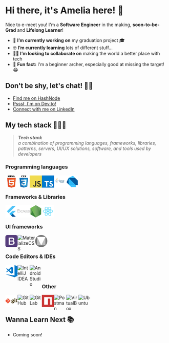 # Hi there, it's **Amelia** here! 👋
Nice to e-meet you! I'm a **Software Engineer** in the making, **soon-to-be-Grad** and **Lifelong Learner**! 
- 🔨 **I’m currently working on** my graduation project 🎓 
- 🤓 **I’m currently learning** lots of different stuff...
- 🤝🏼 **I’m looking to collaborate on** making the world a better place with tech
- 📌 **Fun fact:** I'm a beginner archer, especially good at missing the target! 😂

## Don't be shy, let's chat! 🤙🏻
- [Find me on HashNode][website]
- [Pssst, I'm on Dev.to!][dev.to]
- [Connect with me on LinkedIn][linkedin]

## My tech stack 👩🏻‍💻
> ***Tech stack*** <br>
> *a combination of programming languages, frameworks, libraries, patterns, servers, UI/UX solutions, software, and tools used by developers*

### Programming languages
<img align="left" alt="HTML5" width="38px" src="https://raw.githubusercontent.com/github/explore/80688e429a7d4ef2fca1e82350fe8e3517d3494d/topics/html/html.png" />
<img align="left" alt="CSS3" width="38px" src="https://raw.githubusercontent.com/github/explore/80688e429a7d4ef2fca1e82350fe8e3517d3494d/topics/css/css.png" />
<img align="left" alt="JavaScript" width="38px" src="https://raw.githubusercontent.com/github/explore/80688e429a7d4ef2fca1e82350fe8e3517d3494d/topics/javascript/javascript.png" />
<img align="left" alt="TypeScript" width="38px" src="https://raw.githubusercontent.com/github/explore/80688e429a7d4ef2fca1e82350fe8e3517d3494d/topics/typescript/typescript.png" />
<img align="left" alt="Java" width="38px" src="https://raw.githubusercontent.com/github/explore/80688e429a7d4ef2fca1e82350fe8e3517d3494d/topics/java/java.png" />
<img align="left" alt="Dart" width="38px" src="https://raw.githubusercontent.com/github/explore/80688e429a7d4ef2fca1e82350fe8e3517d3494d/topics/dart/dart.png" />


<br>
<br>

### Frameworks & Libraries
<img align="left" alt="Flutter" width="38px" src="https://raw.githubusercontent.com/github/explore/80688e429a7d4ef2fca1e82350fe8e3517d3494d/topics/flutter/flutter.png" />
<img align="left" alt="Express.js" width="38px" src="https://raw.githubusercontent.com/github/explore/80688e429a7d4ef2fca1e82350fe8e3517d3494d/topics/express/express.png" />
<img align="left" alt="Node.js" width="38px" src="https://raw.githubusercontent.com/github/explore/80688e429a7d4ef2fca1e82350fe8e3517d3494d/topics/nodejs/nodejs.png" />
<img align="left" alt="React.js" width="38px" src="https://raw.githubusercontent.com/github/explore/80688e429a7d4ef2fca1e82350fe8e3517d3494d/topics/react/react.png" />


<br>
<br>

### UI frameworks
<img align="left" alt="Bootstrap" width="38px" src="https://raw.githubusercontent.com/github/explore/80688e429a7d4ef2fca1e82350fe8e3517d3494d/topics/bootstrap/bootstrap.png" />
<img align="left" alt="MaterializeCSS" width="55px" src="https://external-content.duckduckgo.com/iu/?u=http%3A%2F%2Fres.cloudinary.com%2Fcolinstodd-com%2Fimage%2Fupload%2Fc_fit%2Fn9qdpfw4kwsjqox0lymi.png&f=1&nofb=1" />
<img align="left" alt="Material Design" width="38px" src="https://raw.githubusercontent.com/github/explore/80688e429a7d4ef2fca1e82350fe8e3517d3494d/topics/material-design/material-design.png" />

<br>
<br>

### Code Editors & IDEs
<img align="left" alt="Visual Studio Code" width="38px" src="https://raw.githubusercontent.com/github/explore/80688e429a7d4ef2fca1e82350fe8e3517d3494d/topics/visual-studio-code/visual-studio-code.png" />
<img align="left" alt="IntelliJ IDEA" width="38px" src="https://external-content.duckduckgo.com/iu/?u=https%3A%2F%2Fcdn.freebiesupply.com%2Flogos%2Flarge%2F2x%2Fintellij-idea-1-logo-png-transparent.png&f=1&nofb=1" />
<img align="left" alt="Android Studio" width="38px" src="https://external-content.duckduckgo.com/iu/?u=https%3A%2F%2F2.bp.blogspot.com%2F-tzm1twY_ENM%2FXlCRuI0ZkRI%2FAAAAAAAAOso%2FBmNOUANXWxwc5vwslNw3WpjrDlgs9PuwQCLcBGAsYHQ%2Fs1600%2Fpasted%252Bimage%252B0.png&f=1&nofb=1" />

<br>
<br>

### Other
<img align="left" alt="Git" width="38px" src="https://raw.githubusercontent.com/github/explore/80688e429a7d4ef2fca1e82350fe8e3517d3494d/topics/git/git.png" />
<img align="left" alt="GitHub" width="38px" src="https://external-content.duckduckgo.com/iu/?u=https%3A%2F%2Fmaxcdn.icons8.com%2FShare%2Ficon%2FLogos%2Fgithub_filled1600.png&f=1&nofb=1" />
<img align="left" alt="GitLab" width="38px" src="https://external-content.duckduckgo.com/iu/?u=https%3A%2F%2Fupload.wikimedia.org%2Fwikipedia%2Fcommons%2Fthumb%2F1%2F18%2FGitLab_Logo.svg%2F1108px-GitLab_Logo.svg.png&f=1&nofb=1" />
<img align="left" alt="NPM" width="38px" src="https://raw.githubusercontent.com/github/explore/80688e429a7d4ef2fca1e82350fe8e3517d3494d/topics/npm/npm.png" />
<img align="left" alt="Postman" width="38px" src="https://external-content.duckduckgo.com/iu/?u=https%3A%2F%2Fdl2.macupdate.com%2Fimages%2Ficons256%2F56276.png%3Fd%3D1551529072&f=1&nofb=1" />
<img align="left" alt="VirtualBox" width="38px" src="https://external-content.duckduckgo.com/iu/?u=https%3A%2F%2Foneprogs.ru%2Fwp-content%2Fuploads%2Fvirtualbox-logo-300x300.png&f=1&nofb=1" />
<img align="left" alt="Ubuntu" width="38px" src="https://external-content.duckduckgo.com/iu/?u=https%3A%2F%2Flogos-download.com%2Fwp-content%2Fuploads%2F2016%2F02%2FUbuntu.png&f=1&nofb=1" />

<br>
<br>

## Wanna Learn Next 📚
- Coming soon!

[website]: https://technoglot.com/
[linkedin]: https://linkedin.com/in/avr
[dev.to]: https://dev.to/avieira 
